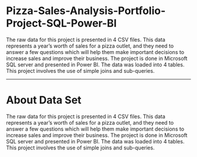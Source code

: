 # Pizza-Sales-Analysis-Portfolio-Project-SQL-Power-BI


The raw data for this project is presented in 4 CSV files. This data represents a year’s worth of sales for a pizza outlet, and they need to answer a few questions which will help them make important decisions to increase sales and improve their business.
The project is done in Microsoft SQL server and presented in Power BI. The data was loaded into 4 tables. This project involves the use of simple joins and sub-queries.

---
# About Data Set
The raw data for this project is presented in 4 CSV files. This data represents a year’s worth of sales for a pizza outlet, and they need to answer a few questions which will help them make important decisions to increase sales and improve their business.
The project is done in Microsoft SQL server and presented in Power BI. The data was loaded into 4 tables. This project involves the use of simple joins and sub-queries.






